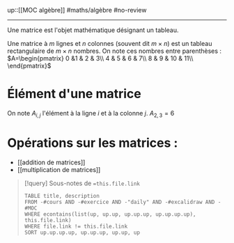up::[[MOC algèbre]]
#maths/algèbre #no-review 

----
Une matrice est l'objet mathématique désignant un tableau.

Une matrice à $m$ lignes et $n$ colonnes (souvent dit $m\times n$) est un tableau rectangulaire de $m\times n$ nombres.
On note ces nombres entre parenthèses :
$A=\begin{pmatrix} 0 &1 & 2 & 3\\ 4 & 5 & 6 & 7\\ 8 & 9 & 10 & 11\\ \end{pmatrix}$


# Élément d'une matrice
On note $A_{i,j}$ l'élément à la ligne $i$ et à la colonne $j$.
$A_{2,3} = 6$

# Opérations sur les matrices :

 - [[addition de matrices]]
 - [[multiplication de matrices]]

> [!query] Sous-notes de `=this.file.link`
> ```dataview
> TABLE title, description
> FROM -#cours AND -#exercice AND -"daily" AND -#excalidraw AND -#MOC
> WHERE econtains(list(up, up.up, up.up.up, up.up.up.up), this.file.link)
> WHERE file.link != this.file.link
> SORT up.up.up.up, up.up.up, up.up, up
> ```
 
